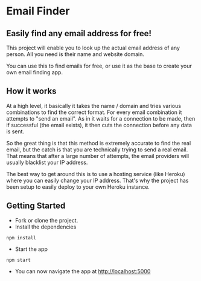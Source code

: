 # Email Finder


## Easily find any email address for free!

This project will enable you to look up the actual email address of any person. All you need is their name and website domain.

You can use this to find emails for free, or use it as the base to create your own email finding app.


## How it works
At a high level, it basically it takes the name / domain and tries various combinations to find the correct format. For every email combination it attempts to "send an email". As in it waits for a connection to be made, then if successful (the email exists), it then cuts the connection before any data is sent.

So the great thing is that this method is extremely accurate to find the real email, but the catch is that you are technically trying to send a real email. That means that after a large number of attempts, the email providers will usually blacklist your IP address.

The best way to get around this is to use a hosting service (like Heroku) where you can easily change your IP address. That's why the project has been setup to easily deploy to your own Heroku instance.

## Getting Started
- Fork or clone the project.
- Install the dependencies

```npm install```

- Start the app

```npm start```

- You can now navigate the app at [http://localhost:5000](http://localhost:5000)
